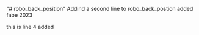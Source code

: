 "# robo_back_position" 
Addind a second line to robo_back_postion   added fabe 2023

this is line 4 added 
